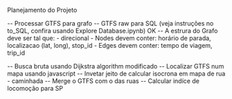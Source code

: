 Planejamento do Projeto

-- Processar GTFS para grafo
    -- GTFS raw para SQL (veja instruções no to_SQL, confira usando Explore Database.ipynb) OK
    -- A estrura do Grafo deve ser tal que:
        - direcional
        - Nodes devem conter: horário de parada, localizacao (lat, long), stop_id
        - Edges devem conter: tempo de viagem, trip_id

-- Busca bruta usando Dijkstra algorithm modificado
-- Localizar GTFS num mapa usando javascript
-- Invetar jeito de calcular isocrona em mapa de rua - caminhada
-- Merge o GTFS com o das ruas
-- Calcular indíce de locomoção para SP
